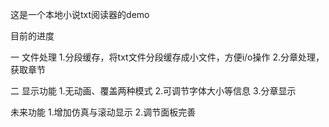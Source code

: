 这是一个本地小说txt阅读器的demo

目前的进度

一 文件处理
1.分段缓存，将txt文件分段缓存成小文件，方便i/o操作
2.分章处理，获取章节

二 显示功能
1.无动画、覆盖两种模式
2.可调节字体大小等信息
3.分章显示

未来功能
1.增加仿真与滚动显示
2.调节面板完善
